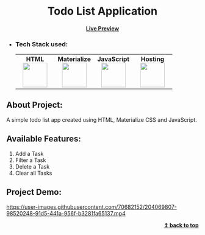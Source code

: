 <h1 align="center" id="app">Todo List Application</h1> 
<h4 align="center"><a href="https://naveenkumar-j.github.io/Todo-List-Application-using-JavaScript/" target="_blank">Live Preview</a></h4> 

- ### Tech Stack used:
	<center>
		<table>
			<tbody>
				<tr>
					<td width="25%" align="center">
						<span><strong>HTML</strong></span><br/>
						<img height="64px" width="64px" src="https://github.com/uiwjs/file-icons/blob/master/icon/html.svg">
					</td>
					<td width="25%" align="center">
						<span><strong>Materialize</strong></span><br/>
						<img height="64px" width="64px" src="https://github.com/prplx/svg-logos/blob/master/svg/Materialize.svg">
					</td>
          <td width="25%" align="center">
						<span><strong>JavaScript</strong></span><br/>
						<img height="64px" width="64px" src="https://github.com/uiwjs/file-icons/blob/master/icon/javascript.svg">
					</td>
          <td width="25%" align="center">
						<span><strong>Hosting</strong></span><br/>
						<img height="64px" width="64px" src="https://github.com/rdimascio/icons/blob/master/icons/light/github.svg">
					</td>
				</tr>
			</tbody>
		</table>
	</center>

## About Project:
A simple todo list app created using HTML, Materialize CSS and JavaScript.

## Available Features:
1. Add a Task
2. Filter a Task
3. Delete a Task
4. Clear all Tasks

## Project Demo:
https://user-images.githubusercontent.com/70682152/204069807-98520248-91d5-441a-956f-b3281fa65137.mp4

<div align="right">
    <b><a href="#app">↥ back to top</a></b>
</div>

